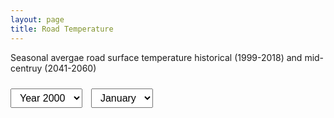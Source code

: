 ```yaml
---
layout: page 
title: Road Temperature
---
```


Seasonal avergae road surface temperature historical (1999-2018) and mid-centruy (2041-2060)

<select id="yearDropdown">
  <option value="2000">Year 2000</option>
  <option value="2018">Year 2018</option>
</select>
<select id="monthDropdown">
  <option value="Jan">January</option>
  <option value="Jul">July</option>
</select>

<div id="plot-container">
  <div id="2000_Jan" class="active">
    <object type="text/html" data="MeanRST_2000_Jan_day.html"></object>
  </div>
  <div id="2000_Jul">
    <object type="text/html" data="MeanRST_2000_Jul_day.html"></object>
  </div>
  <div id="2018_Jan">
    <object type="text/html" data="MeanRST_2018_Jan_day.html"></object>
  </div>
  <div id="2018_Jul">
    <object type="text/html" data="MeanRST_2018_Jul_day.html"></object>
  </div>
</div>

<style>
/* Dropdown styling */
select { margin: 10px 10px 20px 0; padding: 5px 10px; font-size: 16px; }

/* Plot container styling */
#plot-container {
  position: relative;
  width: 100%;
  /*max-width: 1000px;*/
  height: 900px; /* adjust to your preferred height */
  margin: 0 auto;
  overflow: hidden; /* prevent scrollbars */
}

/* Each plot div */
#plot-container > div {
  position: absolute;
  top: 0;
  left: 0;
  width: 100%;
  height: 100%;
  opacity: 0;
  transition: opacity 0.5s ease-in-out;
  pointer-events: none; /* only active div responds */
}

/* Active plot */
#plot-container > div.active {
  opacity: 1;
  pointer-events: auto;
}

/* Make the <object> fill the div */
#plot-container object {
  width: 100%;
  height: 100%;
  border: none;
}
</style>

<script>
const yearDropdown = document.getElementById('yearDropdown');
const monthDropdown = document.getElementById('monthDropdown');
const plots = document.querySelectorAll('#plot-container > div');

function updatePlot() {
  const selected = yearDropdown.value + '_' + monthDropdown.value;
  plots.forEach(div => div.classList.remove('active'));
  const activeDiv = document.getElementById(selected);
  if (activeDiv) activeDiv.classList.add('active');
}

// Update plot when either dropdown changes
yearDropdown.addEventListener('change', updatePlot);
monthDropdown.addEventListener('change', updatePlot);

// Initialize display
updatePlot();
</script>
